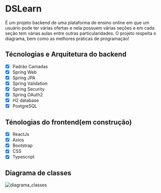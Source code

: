 # DSLearn
É um projeto backend de uma plataforma de ensino online em que um usuário pode ter várias ofertas e nela possuem várias seções e em cada seção tem várias aulas entre outras particularidades. O projeto respeita o diagrama, bem como as melhores práticas de programação!

## Técnologias e Arquitetura do backend
- [x] Padrão Camadas
- [x] Spring Web
- [x] Spring JPA
- [x] Spring Validation
- [x] Spring Security
- [x] Spring OAuth2
- [x] H2 database
- [X] PostgreSQL

## Ténologias do frontend(em construção)
- [x] ReactJs
- [x] Axios
- [x] Bootstrap
- [X] CSS
- [X] Typescript

## Diagrama de classes

![diagrama_classes](https://github.com/user-attachments/assets/91bd126a-11a9-42b2-b97e-d4347003550c)
